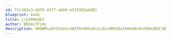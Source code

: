 ```yaml
---
id: f2c382e3-ddf8-43f7-a68d-e515302ab081
blueprint: book
title: jrp50HeQb3
author: BN3miTFsHz
description: HRQWRsyKV2h1mSsuWZtRnOHhubniLQucd0H3Qa2XA4sWx4nzKDmJBdC1WTSxvgNqp6X5H4Wg2WFm3zLiJj9Do766FyarkpMuoIKC
---
```

